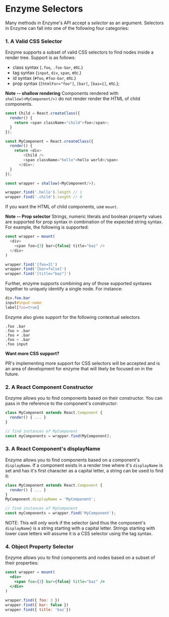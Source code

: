 # Enzyme Selectors

Many methods in Enzyme's API accept a *selector* as an argument. Selectors in Enzyme can fall into
one of the following four categories:


### 1. A Valid CSS Selector

Enzyme supports a subset of valid CSS selectors to find nodes inside a render tree. Support is as
follows:

- class syntax (`.foo`, `.foo-bar`, etc.)
- tag syntax (`input`, `div`, `span`, etc.)
- id syntax (`#foo`, `#foo-bar`, etc.)
- prop syntax (`[htmlFor="foo"]`, `[bar]`, `[baz=1]`, etc.);

**Note -- shallow rendering**
Components rendered with `shallow(<MyComponent/>)` do not render
render the HTML of child components.

``` js
const Child = React.createClass({
  render() {
    return <span className="child">foo</span>;
  }
});

const MyComponent = React.createClass({
  render() {
    return <div>
        <Child />
        <span className="hello">hello world</span>
      </div>;
  }
});

const wrapper = shallow(<MyComponent/>);

wrapper.find('.hello').length // 1
wrapper.find('.child').length // 0
```

If you want the HTML of child components, use `mount`.

**Note -- Prop selector**
Strings, numeric literals and boolean property values are supported for prop syntax
in combination of the expected string syntax. For example, the following
is supported:

```js
const wrapper = mount(
  <div>
    <span foo={3} bar={false} title="baz" />
  </div>
)

wrapper.find('[foo=3]')
wrapper.find('[bar=false]')
wrapper.find('[title="baz"]')
```

Further, enzyme supports combining any of those supported syntaxes together to uniquely identify a
single node.  For instance:

```css
div.foo.bar
input#input-name
label[foo=true]
```

Enzyme also gives support for the following contextual selectors

```
.foo .bar
.foo > .bar
.foo + .bar
.foo ~ .bar
.foo input
```


**Want more CSS support?**

PR's implementing more support for CSS selectors will be accepted and is an area of development for
enzyme that will likely be focused on in the future.



### 2. A React Component Constructor

Enzyme allows you to find components based on their constructor. You can pass in the reference to
the component's constructor:

```jsx
class MyComponent extends React.Component {
  render() { ... }
}

// find instances of MyComponent
const myComponents = wrapper.find(MyComponent);
```



### 3. A React Component's displayName

Enzyme allows you to find components based on a component's `displayName`. If a component exists
in a render tree where it's `displayName` is set and has it's first character as a capital letter,
a string can be used to find it:


```jsx
class MyComponent extends React.Component {
  render() { ... }
}
MyComponent.displayName = 'MyComponent';

// find instances of MyComponent
const myComponents = wrapper.find('MyComponent');
```

NOTE: This will *only* work if the selector (and thus the component's `displayName`) is a string
starting with a capital letter. Strings starting with lower case letters will assume it is a CSS
selector using the tag syntax.



### 4. Object Property Selector

Enzyme allows you to find components and nodes based on a subset of their properties:


```jsx
const wrapper = mount(
  <div>
    <span foo={3} bar={false} title="baz" />
  </div>
)

wrapper.find({ foo: 3 })
wrapper.find({ bar: false })
wrapper.find({ title: 'baz'})
```
